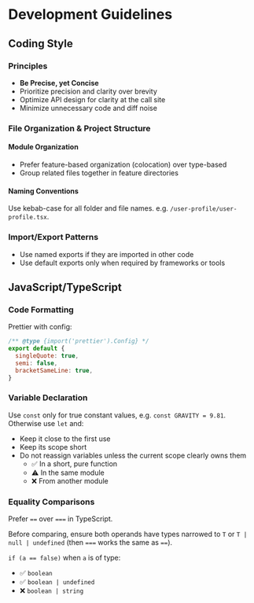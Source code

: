 # Development Guidelines

## Coding Style

### Principles

- **Be Precise, yet Concise**
- Prioritize precision and clarity over brevity
- Optimize API design for clarity at the call site
- Minimize unnecessary code and diff noise

### File Organization & Project Structure

#### Module Organization

- Prefer feature-based organization (colocation) over type-based
- Group related files together in feature directories

#### Naming Conventions

Use kebab-case for all folder and file names. e.g. `/user-profile/user-profile.tsx`.

### Import/Export Patterns

- Use named exports if they are imported in other code
- Use default exports only when required by frameworks or tools

## JavaScript/TypeScript

### Code Formatting

Prettier with config:

```js
/** @type {import('prettier').Config} */
export default {
  singleQuote: true,
  semi: false,
  bracketSameLine: true,
}
```

### Variable Declaration

Use `const` only for true constant values, e.g. `const GRAVITY = 9.81`. 
Otherwise use `let` and:

- Keep it close to the first use
- Keep its scope short
- Do not reassign variables unless the current scope clearly owns them
  - ✅ In a short, pure function
  - ⚠️ In the same module
  - ❌ From another module

### Equality Comparisons

Prefer `==` over `===` in TypeScript.

Before comparing, ensure both operands have types narrowed to `T` 
or `T | null | undefined` (then `===` works the same as `==`).

`if (a == false)` when `a` is of type:
- ✅ `boolean`
- ✅ `boolean | undefined`
- ❌ `boolean | string`
